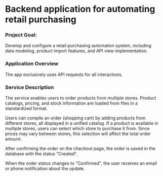 # Backend application for automating retail purchasing 

### Project Goal:  
Develop and configure a retail purchasing automation system, including data modeling, product import features, and API view implementation.

### Application Overview
The app exclusively uses API requests for all interactions.
  
### Service Description  
The service enables users to order products from multiple stores. Product catalogs, pricing, and stock information are loaded from files in a standardized format.

Users can compile an order (shopping cart) by adding products from different stores, all displayed in a unified catalog. If a product is available in multiple stores, users can select which store to purchase it from. Since prices may vary between stores, this selection will affect the total order amount.

After confirming the order on the checkout page, the order is saved in the database with the status "Created".

When the order status changes to "Confirmed", the user receives an email or phone notification about the update. 